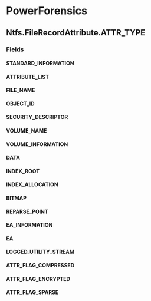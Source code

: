 ﻿# PowerForensics


## Ntfs.FileRecordAttribute.ATTR_TYPE

### Fields

#### STANDARD_INFORMATION

#### ATTRIBUTE_LIST

#### FILE_NAME

#### OBJECT_ID

#### SECURITY_DESCRIPTOR

#### VOLUME_NAME

#### VOLUME_INFORMATION

#### DATA

#### INDEX_ROOT

#### INDEX_ALLOCATION

#### BITMAP

#### REPARSE_POINT

#### EA_INFORMATION

#### EA

#### LOGGED_UTILITY_STREAM

#### ATTR_FLAG_COMPRESSED

#### ATTR_FLAG_ENCRYPTED

#### ATTR_FLAG_SPARSE
